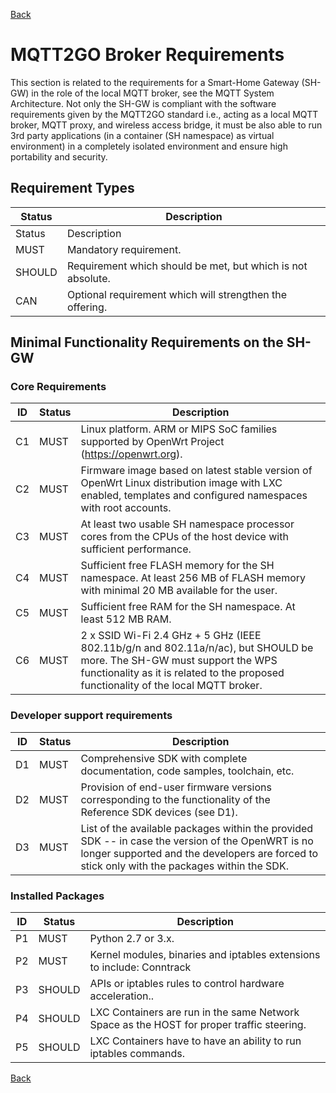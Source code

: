[Back](./index.md#requirements)
# MQTT2GO Broker Requirements
This section is related to the requirements for a Smart-Home Gateway (SH-GW) in the role of the local MQTT broker, see the MQTT System Architecture. Not only the SH-GW is compliant with the software requirements given by the MQTT2GO standard i.e., acting as a local MQTT broker, MQTT proxy, and wireless access bridge, it must be also able to run 3rd party applications (in a container (SH namespace) as virtual environment) in a completely isolated environment and ensure high portability and security. 

## Requirement Types

| Status | Description                                                 |
|--------|-------------------------------------------------------------|
| Status | Description                                                 |
| MUST   | Mandatory requirement.                                      |
| SHOULD | Requirement which should be met, but which is not absolute. |
| CAN    | Optional requirement which will strengthen the offering.    |

## Minimal Functionality Requirements on the SH-GW
### Core Requirements

| ID | Status | Description                                                                                  |
|----|--------|----------------------------------------------------------------------------------------------|
| C1 | MUST   | Linux platform. ARM or MIPS SoC families supported by OpenWrt Project (https://openwrt.org). |
| C2 | MUST   | Firmware image based on latest stable version of OpenWrt Linux distribution image with LXC enabled, templates and configured namespaces with root accounts. |
| C3 | MUST   | At least two usable SH namespace processor cores from the CPUs of the host device with sufficient performance. |
| C4 | MUST   | Sufficient free FLASH memory for the SH namespace. At least 256 MB of FLASH memory with minimal 20 MB available for the user. |
| C5 | MUST   | Sufficient free RAM for the SH namespace. At least 512 MB RAM.|
| C6 | MUST   | 2 x SSID Wi-Fi 2.4 GHz + 5 GHz (IEEE 802.11b/g/n and 802.11a/n/ac), but SHOULD be more. The SH-GW must support the WPS functionality as it is related to the proposed functionality of the local MQTT broker.|

### Developer support requirements

| ID | Status | Description                                                                                  |
|----|--------|----------------------------------------------------------------------------------------------|
| D1 | MUST   | Comprehensive SDK with complete documentation, code samples, toolchain, etc. |
| D2 | MUST   | Provision of end-user firmware versions corresponding to the functionality of the Reference SDK devices (see D1). |
| D3 | MUST   | List of the available packages within the provided SDK -- in case the version of the OpenWRT is no longer supported and the developers are forced to stick only with the packages within the SDK. |

### Installed Packages

| ID | Status | Description                                                                                  |
|----|--------|----------------------------------------------------------------------------------------------|
| P1 | MUST | Python 2.7 or 3.x.                                                                         |
| P2 | MUST | Kernel modules, binaries and iptables extensions to include: Conntrack | ebtables | iptables-mod-conntrack-extra | iptables-mod-ipmark | iptables-mod-nflog | iptables-mod-nfqueue | kmod-br-netfilter | libopenssl | ca-certificates | curl |
| P3 | SHOULD | APIs or iptables rules to control hardware acceleration.. |
| P4 | SHOULD | LXC Containers are run in the same Network Space as the HOST for proper traffic steering. |
| P5 | SHOULD | LXC Containers have to have an ability to run iptables commands. |

[Back](./index.md#requirements)
